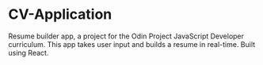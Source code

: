 # CV-Application

Resume builder app, a project for the Odin Project JavaScript Developer curriculum. This app takes user input and builds a resume in real-time. Built using React.